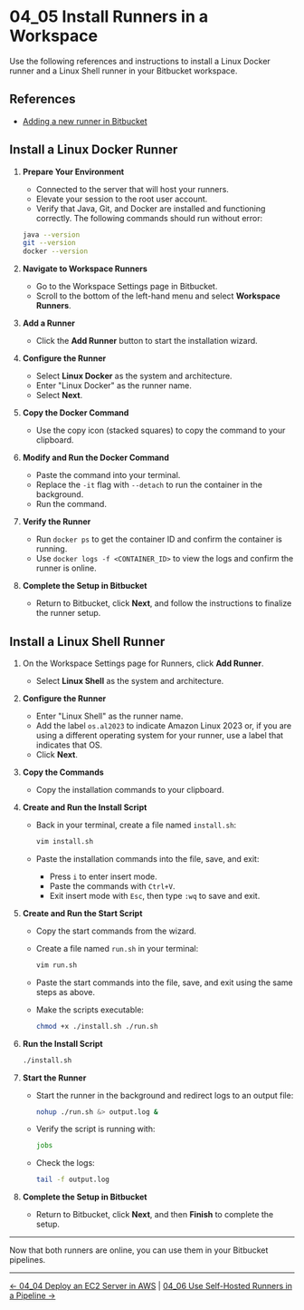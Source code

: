 # 04_05 Install Runners in a Workspace

Use the following references and instructions to install a Linux Docker runner and a Linux Shell runner in your Bitbucket workspace.

## References

- [Adding a new runner in Bitbucket](https://support.atlassian.com/bitbucket-cloud/docs/adding-a-new-runner-in-bitbucket/)

## Install a Linux Docker Runner

1. **Prepare Your Environment**

    - Connected to the server that will host your runners.
    - Elevate your session to the root user account.
    - Verify that Java, Git, and Docker are installed and functioning correctly.  The following commands should run without error:

    ```bash
    java --version
    git --version
    docker --version
    ```

2. **Navigate to Workspace Runners**

    - Go to the Workspace Settings page in Bitbucket.
    - Scroll to the bottom of the left-hand menu and select **Workspace Runners**.

3. **Add a Runner**

    - Click the **Add Runner** button to start the installation wizard.

4. **Configure the Runner**

    - Select **Linux Docker** as the system and architecture.
    - Enter "Linux Docker" as the runner name.
    - Select **Next**.

5. **Copy the Docker Command**

    - Use the copy icon (stacked squares) to copy the command to your clipboard.

6. **Modify and Run the Docker Command**

    - Paste the command into your terminal.
    - Replace the `-it` flag with `--detach` to run the container in the background.
    - Run the command.

7. **Verify the Runner**

   - Run `docker ps` to get the container ID and confirm the container is running.
   - Use `docker logs -f <CONTAINER_ID>` to view the logs and confirm the runner is online.

8. **Complete the Setup in Bitbucket**

   - Return to Bitbucket, click **Next**, and follow the instructions to finalize the runner setup.

## Install a Linux Shell Runner

1. On the Workspace Settings page for Runners, click **Add Runner**.

    - Select **Linux Shell** as the system and architecture.

2. **Configure the Runner**

    - Enter "Linux Shell" as the runner name.
    - Add the label `os.al2023` to indicate Amazon Linux 2023 or, if you are using a different operating system for your runner, use a label that indicates that OS.
    - Click **Next**.

3. **Copy the Commands**

    - Copy the installation commands to your clipboard.

4. **Create and Run the Install Script**

   - Back in your terminal, create a file named `install.sh`:

        ```bash
        vim install.sh
        ```

   - Paste the installation commands into the file, save, and exit:

        - Press `i` to enter insert mode.
        - Paste the commands with `Ctrl+V`.
        - Exit insert mode with `Esc`, then type `:wq` to save and exit.

5. **Create and Run the Start Script**

    - Copy the start commands from the wizard.
    - Create a file named `run.sh` in your terminal:

        ```bash
        vim run.sh
        ```

    - Paste the start commands into the file, save, and exit using the same steps as above.
    - Make the scripts executable:

        ```bash
        chmod +x ./install.sh ./run.sh
        ```

6. **Run the Install Script**

    ```bash
    ./install.sh
    ```

7. **Start the Runner**

    - Start the runner in the background and redirect logs to an output file:

        ```bash
        nohup ./run.sh &> output.log &
        ```

    - Verify the script is running with:

        ```bash
        jobs
        ```

    - Check the logs:

        ```bash
        tail -f output.log
        ```

8. **Complete the Setup in Bitbucket**

    - Return to Bitbucket, click **Next**, and then **Finish** to complete the setup.

---

Now that both runners are online, you can use them in your Bitbucket pipelines.

<!-- FooterStart -->
---
[← 04_04 Deploy an EC2 Server in AWS](../04_04_deploy_an_ec2_server_in_aws/README.md) | [04_06 Use Self-Hosted Runners in a Pipeline →](../04_06_use_self_hosted_runners_in_a_pipeline/README.md)
<!-- FooterEnd -->
